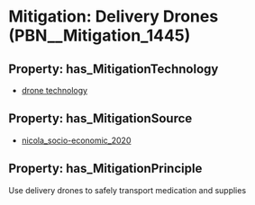 # Mitigation: __Delivery Drones__ (PBN__Mitigation_1445)

## Property: has_MitigationTechnology

* [drone technology](../Technology/PBN__Technology_3180)

## Property: has_MitigationSource

* [nicola_socio-economic_2020](../Article/PBN__Article_135)

## Property: has_MitigationPrinciple

Use delivery drones to safely transport medication and supplies

